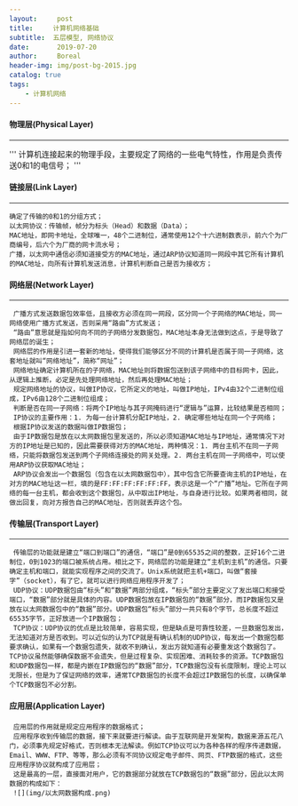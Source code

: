```yaml
---
layout:     post
title:     计算机网络基础
subtitle:  五层模型, 网络协议
date:       2019-07-20
author:     Boreal
header-img: img/post-bg-2015.jpg
catalog: true
tags:
    - 计算机网络
---
```

#### 物理层(Physical Layer)

------------
'''
  计算机连接起来的物理手段，主要规定了网络的一些电气特性，作用是负责传送0和1的电信号；
'''
#### 链接层(Link Layer)

------------

	确定了传输的0和1的分组方式；
	以太网协议：传输帧，帧分为标头（Head）和数据（Data）；
	MAC地址，即网卡地址，全球唯一，48个二进制位，通常使用12个十六进制数表示，前六个为厂商编号，后六个为厂商的网卡流水号；
	广播，以太网中通信必须知道接受方的MAC地址，通过ARP协议知道同一网段中其它所有计算机的MAC地址，向所有计算机发送消息，计算机判断自己是否为接收方；

#### 网络层(Network Layer)

------------


	 广播方式发送数据包效率低，且接收方必须在同一网段，区分同一个子网络的MAC地址，同一网络使用广播方式发送，否则采用“路由”方式发送；
	 “路由”意思就是指如何向不同的子网络分发数据包，MAC地址本身无法做到这点，于是导致了网络层的诞生；
	 网络层的作用是引进一套新的地址，使得我们能够区分不同的计算机是否属于同一子网络，这套地址就叫“网络地址”，简称“网址”；
	 网络地址确定计算机所在的子网络，MAC地址则将数据包送到该子网络中的目标网卡，因此，从逻辑上推断，必定是先处理网络地址，然后再处理MAC地址；
	 规定网络地址的协议，叫做IP协议，它所定义的地址，叫做IP地址，IPv4由32个二进制位组成，IPv6由128个二进制位组成；
	 判断是否在同一子网络：将两个IP地址与其子网掩码进行“逻辑与”运算，比较结果是否相同；
	 IP协议的主要作用：1. 为每一台计算机分配IP地址，2. 确定哪些地址在同一个子网络；
	 根据IP协议发送的数据叫做IP数据包；
	 由于IP数据包是放在以太网数据包里发送的，所以必须知道MAC地址与IP地址，通常情况下对方的IP地址是已知的，因此需要获得对方的MAC地址，两种情况：1. 两台主机不在同一子网络，只能将数据包发送到两个子网络连接处的网关处理。2. 两台主机在同一子网络中，可以使用ARP协议获取MAC地址；
	 ARP协议会发出一个数据包（包含在以太网数据包中），其中包含它所要查询主机的IP地址，在对方的MAC地址这一栏，填的是FF:FF:FF:FF:FF:FF，表示这是一个“广播”地址。它所在子网络的每一台主机，都会收到这个数据包，从中取出IP地址，与自身进行比较。如果两者相同，就做出回复，向对方报告自己的MAC地址，否则就丢弃这个包。

#### 传输层(Transport Layer)

------------


	 传输层的功能就是建立“端口到端口”的通信，“端口”是0到65535之间的整数，正好16个二进制位，0到1023的端口被系统占用。相比之下，网络层的功能是建立“主机到主机”的通信。只要确定主机和端口，就能实现程序之间的交流了。Unix系统就把主机+端口，叫做“套接字”（socket），有了它，就可以进行网络应用程序开发了；
	 UDP协议：UDP数据包由“标头”和“数据”两部分组成，“标头”部分主要定义了发出端口和接受端口，“数据”部分就是具体的内容。UDP数据包放在IP数据包的“数据”部分，而IP数据包又是放在以太网数据包中的“数据”部分。UDP数据包“标头”部分一共只有8个字节，总长度不超过65535字节，正好放进一个IP数据包；
	 TCP协议：UDP协议的优点是比较简单，容易实现，但是缺点是可靠性较差，一旦数据包发出，无法知道对方是否收到。可以近似的认为TCP就是有确认机制的UDP协议，每发出一个数据包都要求确认，如果有一个数据包遗失，就收不到确认，发出方就知道有必要重发这个数据包了。TCP协议虽然能够确保数据不会遗失，但是过程复杂、实现困难、消耗较多的资源。TCP数据包和UDP数据包一样，都是内嵌在IP数据包的“数据”部分，TCP数据包没有长度限制，理论上可以无限长，但是为了保证网络的效率，通常TCP数据包的长度不会超过IP数据包的长度，以确保单个TCP数据包不必分割。

#### 应用层(Application Layer)
	 应用层的作用就是规定应用程序的数据格式；
	 应用程序收到传输层的数据，接下来就要进行解读。由于互联网是开发架构，数据来源五花八门，必须事先规定好格式，否则根本无法解读。例如TCP协议可以为各种各样的程序传递数据，Email、WWW、FTP、等等，那么必须有不同协议规定电子邮件、网页、FTP数据的格式，这些应用程序协议就构成了应用层；
	 这是最高的一层，直接面对用户，它的数据部分就放在TCP数据包的“数据”部分，因此以太网数据的构成如下：
	 ![](img/以太网数据构成.png)

